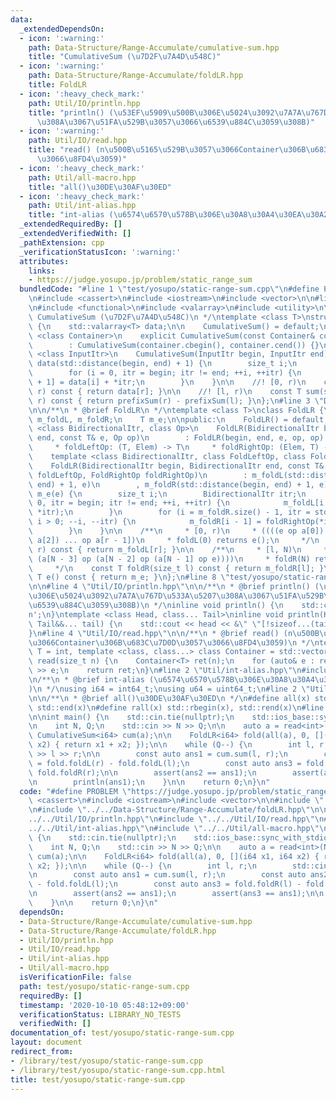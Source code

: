 ```yaml
---
data:
  _extendedDependsOn:
  - icon: ':warning:'
    path: Data-Structure/Range-Accumulate/cumulative-sum.hpp
    title: "CumulativeSum (\u7D2F\u7A4D\u548C)"
  - icon: ':warning:'
    path: Data-Structure/Range-Accumulate/foldLR.hpp
    title: FoldLR
  - icon: ':heavy_check_mark:'
    path: Util/IO/println.hpp
    title: "println() (\u53EF\u5909\u500B\u306E\u5024\u3092\u7A7A\u767D\u533A\u5207\
      \u308A\u3067\u51FA\u529B\u3057\u3066\u6539\u884C\u3059\u308B)"
  - icon: ':warning:'
    path: Util/IO/read.hpp
    title: "read() (n\u500B\u5165\u529B\u3057\u3066Container\u306B\u683C\u7D0D\u3057\
      \u3066\u8FD4\u3059)"
  - icon: ':heavy_check_mark:'
    path: Util/all-macro.hpp
    title: "all()\u30DE\u30AF\u30ED"
  - icon: ':heavy_check_mark:'
    path: Util/int-alias.hpp
    title: "int-alias (\u6574\u6570\u578B\u306E\u30A8\u30A4\u30EA\u30A2\u30B9)"
  _extendedRequiredBy: []
  _extendedVerifiedWith: []
  _pathExtension: cpp
  _verificationStatusIcon: ':warning:'
  attributes:
    links:
    - https://judge.yosupo.jp/problem/static_range_sum
  bundledCode: "#line 1 \"test/yosupo/static-range-sum.cpp\"\n#define PROBLEM \"https://judge.yosupo.jp/problem/static_range_sum\"\
    \n#include <cassert>\n#include <iostream>\n#include <vector>\n\n#line 2 \"Data-Structure/Range-Accumulate/cumulative-sum.hpp\"\
    \n#include <functional>\n#include <valarray>\n#include <utility>\n\n/**\n * @brief\
    \ CumulativeSum (\u7D2F\u7A4D\u548C)\n */\ntemplate <class T>\nstruct CumulativeSum\
    \ {\n    std::valarray<T> data;\n\n    CumulativeSum() = default;\n\n    template\
    \ <class Container>\n    explicit CumulativeSum(const Container& container)\n\
    \        : CumulativeSum(container.cbegin(), container.cend()) {}\n\n    template\
    \ <class InputItr>\n    CumulativeSum(InputItr begin, InputItr end)\n        :\
    \ data(std::distance(begin, end) + 1) {\n        size_t i;\n        InputItr itr;\n\
    \        for (i = 0, itr = begin; itr != end; ++i, ++itr) {\n            data[i\
    \ + 1] = data[i] + *itr;\n        }\n    }\n\n    //! [0, r)\n    const T prefixSum(size_t\
    \ r) const { return data[r]; }\n\n    //! [l, r)\n    const T sum(size_t l, size_t\
    \ r) const { return prefixSum(r) - prefixSum(l); }\n};\n#line 3 \"Data-Structure/Range-Accumulate/foldLR.hpp\"\
    \n\n/**\n * @brief FoldLR\n */\ntemplate <class T>\nclass FoldLR {\n    std::vector<T>\
    \ m_foldL, m_foldR;\n    T m_e;\n\npublic:\n    FoldLR() = default;\n\n    template\
    \ <class BidirectionalItr, class Op>\n    FoldLR(BidirectionalItr begin, BidirectionalItr\
    \ end, const T& e, Op op)\n        : FoldLR(begin, end, e, op, op) {}\n\n    /**\n\
    \     * foldLeftOp: (T, Elem) -> T\n     * foldRightOp: (Elem, T) -> T\n     */\n\
    \    template <class BidirectionalItr, class FoldLeftOp, class FoldRightOp>\n\
    \    FoldLR(BidirectionalItr begin, BidirectionalItr end, const T& e, FoldLeftOp\
    \ foldLeftOp, FoldRightOp foldRightOp)\n        : m_foldL(std::distance(begin,\
    \ end) + 1, e)\n        , m_foldR(std::distance(begin, end) + 1, e)\n        ,\
    \ m_e(e) {\n        size_t i;\n        BidirectionalItr itr;\n        for (i =\
    \ 0, itr = begin; itr != end; ++i, ++itr) {\n            m_foldL[i + 1] = foldLeftOp(m_foldL[i],\
    \ *itr);\n        }\n        for (i = m_foldR.size() - 1, itr = std::prev(end);\
    \ i > 0; --i, --itr) {\n            m_foldR[i - 1] = foldRightOp(*itr, m_foldR[i]);\n\
    \        }\n    }\n\n    /**\n     * [0, r)\n     * ((((e op a[0]) op a[1]) op\
    \ a[2]) ... op a[r - 1])\n     * foldL(0) returns e();\n     */\n    const T foldL(size_t\
    \ r) const { return m_foldL[r]; }\n\n    /**\n     * [l, N)\n     * (a[l] op ...\
    \ (a[N - 3] op (a[N - 2] op (a[N - 1] op e))))\n     * foldR(N) returns e();\n\
    \     */\n    const T foldR(size_t l) const { return m_foldR[l]; }\n\n    const\
    \ T e() const { return m_e; }\n};\n#line 8 \"test/yosupo/static-range-sum.cpp\"\
    \n\n#line 4 \"Util/IO/println.hpp\"\n\n/**\n * @brief println() (\u53EF\u5909\u500B\
    \u306E\u5024\u3092\u7A7A\u767D\u533A\u5207\u308A\u3067\u51FA\u529B\u3057\u3066\
    \u6539\u884C\u3059\u308B)\n */\ninline void println() {\n    std::cout << '\\\
    n';\n}\ntemplate <class Head, class... Tail>\ninline void println(Head&& head,\
    \ Tail&&... tail) {\n    std::cout << head << &\" \"[!sizeof...(tail)];\n    println(std::forward<Tail>(tail)...);\n\
    }\n#line 4 \"Util/IO/read.hpp\"\n\n/**\n * @brief read() (n\u500B\u5165\u529B\u3057\
    \u3066Container\u306B\u683C\u7D0D\u3057\u3066\u8FD4\u3059)\n */\ntemplate <class\
    \ T = int, template <class, class...> class Container = std::vector>\nContainer<T>\
    \ read(size_t n) {\n    Container<T> ret(n);\n    for (auto& e : ret) std::cin\
    \ >> e;\n    return ret;\n}\n#line 2 \"Util/int-alias.hpp\"\n#include <cstdint>\n\
    \n/**\n * @brief int-alias (\u6574\u6570\u578B\u306E\u30A8\u30A4\u30EA\u30A2\u30B9\
    )\n */\nusing i64 = int64_t;\nusing u64 = uint64_t;\n#line 2 \"Util/all-macro.hpp\"\
    \n\n/**\n * @brief all()\u30DE\u30AF\u30ED\n */\n#define all(x) std::begin(x),\
    \ std::end(x)\n#define rall(x) std::rbegin(x), std::rend(x)\n#line 13 \"test/yosupo/static-range-sum.cpp\"\
    \n\nint main() {\n    std::cin.tie(nullptr);\n    std::ios_base::sync_with_stdio(false);\n\
    \n    int N, Q;\n    std::cin >> N >> Q;\n\n    auto a = read<int>(N);\n\n   \
    \ CumulativeSum<i64> cum(a);\n\n    FoldLR<i64> fold(all(a), 0, [](i64 x1, i64\
    \ x2) { return x1 + x2; });\n\n    while (Q--) {\n        int l, r;\n        std::cin\
    \ >> l >> r;\n\n        const auto ans1 = cum.sum(l, r);\n        const auto ans2\
    \ = fold.foldL(r) - fold.foldL(l);\n        const auto ans3 = fold.foldR(l) -\
    \ fold.foldR(r);\n\n        assert(ans2 == ans1);\n        assert(ans3 == ans1);\n\
    \n        println(ans1);\n    }\n\n    return 0;\n}\n"
  code: "#define PROBLEM \"https://judge.yosupo.jp/problem/static_range_sum\"\n#include\
    \ <cassert>\n#include <iostream>\n#include <vector>\n\n#include \"../../Data-Structure/Range-Accumulate/cumulative-sum.hpp\"\
    \n#include \"../../Data-Structure/Range-Accumulate/foldLR.hpp\"\n\n#include \"\
    ../../Util/IO/println.hpp\"\n#include \"../../Util/IO/read.hpp\"\n#include \"\
    ../../Util/int-alias.hpp\"\n#include \"../../Util/all-macro.hpp\"\n\nint main()\
    \ {\n    std::cin.tie(nullptr);\n    std::ios_base::sync_with_stdio(false);\n\n\
    \    int N, Q;\n    std::cin >> N >> Q;\n\n    auto a = read<int>(N);\n\n    CumulativeSum<i64>\
    \ cum(a);\n\n    FoldLR<i64> fold(all(a), 0, [](i64 x1, i64 x2) { return x1 +\
    \ x2; });\n\n    while (Q--) {\n        int l, r;\n        std::cin >> l >> r;\n\
    \n        const auto ans1 = cum.sum(l, r);\n        const auto ans2 = fold.foldL(r)\
    \ - fold.foldL(l);\n        const auto ans3 = fold.foldR(l) - fold.foldR(r);\n\
    \n        assert(ans2 == ans1);\n        assert(ans3 == ans1);\n\n        println(ans1);\n\
    \    }\n\n    return 0;\n}\n"
  dependsOn:
  - Data-Structure/Range-Accumulate/cumulative-sum.hpp
  - Data-Structure/Range-Accumulate/foldLR.hpp
  - Util/IO/println.hpp
  - Util/IO/read.hpp
  - Util/int-alias.hpp
  - Util/all-macro.hpp
  isVerificationFile: false
  path: test/yosupo/static-range-sum.cpp
  requiredBy: []
  timestamp: '2020-10-10 05:48:12+09:00'
  verificationStatus: LIBRARY_NO_TESTS
  verifiedWith: []
documentation_of: test/yosupo/static-range-sum.cpp
layout: document
redirect_from:
- /library/test/yosupo/static-range-sum.cpp
- /library/test/yosupo/static-range-sum.cpp.html
title: test/yosupo/static-range-sum.cpp
---
```

